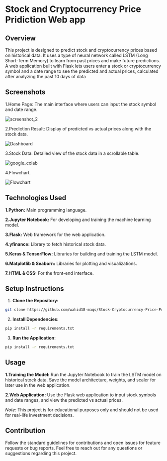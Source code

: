 # Stock and Cryptocurrency Price Pridiction Web app

## Overview

This project is designed to predict stock and cryptocurrency prices based on historical data. It uses a type of neural network called LSTM (Long Short-Term Memory) to learn from past prices and make future predictions. A web application built with Flask lets users enter a stock or cryptocurrency symbol and a date range to see the predicted and actual prices, calculated after analyzing the past 10 days of data

## Screenshots

1.Home Page: The main interface where users can input the stock symbol and date range.


![screenshot_2](https://github.com/user-attachments/assets/1dff70f6-5e52-4e07-b97a-7262027699ef)


2.Prediction Result: Display of predicted vs actual prices along with the stock data.

![Dashboard](https://github.com/user-attachments/assets/afe3ead4-2fec-43ca-b663-edc82b1bac6f)


3.Stock Data: Detailed view of the stock data in a scrollable table.

![google_colab](https://github.com/user-attachments/assets/27aef3a4-2bb1-4670-b4e0-31537d370d60)


4.Flowchart.

![Flowchart](https://github.com/user-attachments/assets/d69fbfd4-601e-451a-867a-de7783a2d540)

## Technologies Used
**1.Python:** 
     Main programming language.
     
**2.Jupyter Notebook:** 
     For developing and training the machine learning model.
     
**3.Flask:**
     Web framework for the web application.
     
**4.yfinance:** 
     Library to fetch historical stock data.
     
**5.Keras & TensorFlow:** 
     Libraries for building and training the LSTM model.
     
**6.Matplotlib & Seaborn:**
     Libraries for plotting and visualizations.
     
**7.HTML & CSS:** 
     For the front-end interface. 

## Setup Instructions
1. **Clone the Repository:**
```bash
git clone https://github.com/wahid18-maqs/Stock-Cryptocurrency-Price-Pridiction.git
```

2. **Install Dependencies:**
```bash
pip install -r requirements.txt
```

3. **Run the Application:**
```bash
pip install -r requirements.txt
```
## Usage

**1.Training the Model:**
     Run the Jupyter Notebook to train the LSTM model on historical stock data. Save the model architecture, weights, and scaler for later use in the web application.

**2.Web Application:**
    Use the Flask web application to input stock symbols and date ranges, and view the predicted vs actual prices.
    
 *Note:*
      This project is for educational purposes only and should not be used for real-life investment decisions.
      
## Contribution
Follow the standard guidelines for contributions and open issues for feature requests or bug reports.
Feel free to reach out for any questions or suggestions regarding this project.
  

